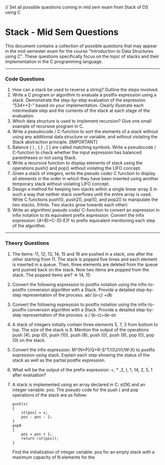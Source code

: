 // Set all possible questions coming in mid sem exam from Stack of DS using C

# Stack - Mid Sem Questions

This document contains a collection of possible questions that may appear in the mid-semester exam for the course "Introduction to Data Structures using C". These questions specifically focus on the topic of stacks and their implementation in the C programming language.

---

### Code Questions

1. How can a stack be used to reverse a string? Outline the steps involved.
2. Write a C program or algorithm to evaluate a postfix expression using a stack. Demonstrate the step-by-step evaluation of the expression "534*+2-" based on your implementation. Clearly illustrate each intermediate step and the contents of the stack at each stage of the evaluation. 
3. Which data structure is used to implement recursion? Give one small example of recursive program in C.
4. Write a pseudocode / C-function to sort the elements of a stack without using any additional data structure or variable, and without violating the Stack abstraction principle. [IMPORTANT]
5. Balance ( ) , { } , [ ] are called matching symbols. Write a pseudocode / C-function to check whether the input expression has balanced parentheses or not using Stack.
6. Write a recursive function to display elements of stack using the operations push() and pop() without violating the LIFO concept.
7. Given a stack of integers, write the pseudo code/ C function to display all elements in the order in which they have been inserted using another temporary stack without violating LIFO concept.
8. Design a method for keeping two stacks within a single linear array S in such a way that neither stack overflows until the entire array is used. Write C functions push1(), push2(), pop1(), and pop2() to manipulate the two stacks. (Hints: Two stacks grow towards each other)
9.  Write an algorithm/ pseudo code/ C-function to convert an expression in infix notation to its equivalent prefix expression. Convert the infix expression: (A+B)+C-(D-E)F to prefix equivalent mentioning each step of the algorithm.

---

### Theory Questions

1. The items: 11, 12, 13, 14, 15 and 16 are pushed in a stack, one after the other starting from 11. The stack is popped five times and each element is inserted in a queue. Then, three elements are deleted from the queue and pushed back on the stack. Now two items are popped from the stack. The popped items are? => 14, 15
2. Convert the following expression to postfix notation using the infix-to-postfix conversion algorithm with a Stack. Provide a detailed step-by-step representation of the process. a*b/ (a-c) +d*b
3. Convert the following expression to postfix notation using the infix-to-postfix conversion algorithm with a Stack. Provide a detailed step-by-step representation of the process. a / (b-c)+d*e-a*c
4. A stack of integers initially contain three elements 5, 7, 3 from bottom to top. The size of the stack is 6. Mention the output of the operations push (4), pop (0), push (10), push (8), push (0), push (9), pop (0), pop (0) on the stack.
5. Convert the infix expression: M^(N*P)/Q+R-S^T/((U/V)/W-X) to postfix expression using stack. Explain each step showing the status of the stack as well as the partial postfix expression.
6. What will be the output of the prefix expression: +, * ,2, t, 1, 14, 2, 5, 1 after evaluation?
7. A stack is implemented using an array declared in C: st[N] and an integer variable: pos. The pseudo code for the push ( and pop operations of the stack are as follow:

    ```
    push(x)
    {
        st[pos] = x;
        pos - pos - 1;
    }
    pop0
    {
        pos = pos + 1;
        return (st[pos]);
    }
    ```
    Find the initialization of integer variable: pos for an empty stack with a maximum capacity of N elements for the